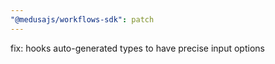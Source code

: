 ```yaml
---
"@medusajs/workflows-sdk": patch
---
```


fix: hooks auto-generated types to have precise input options
